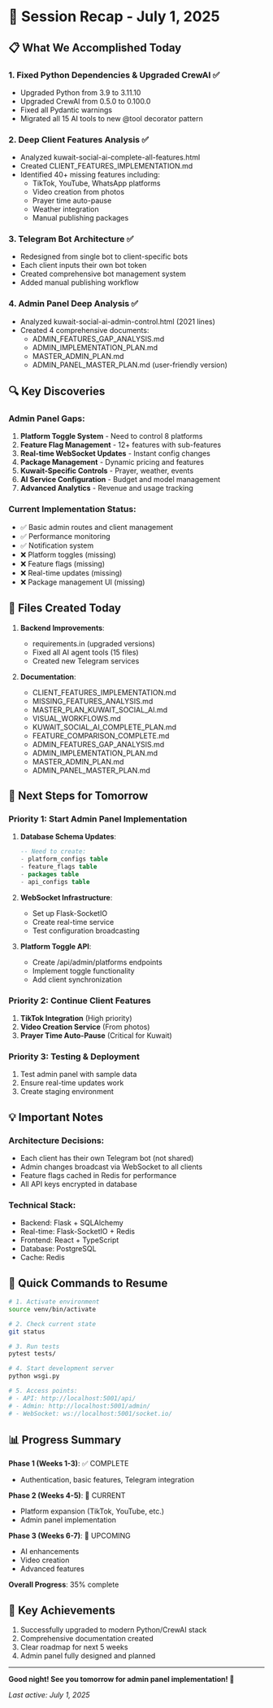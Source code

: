# 🌙 Session Recap - July 1, 2025

## 📋 What We Accomplished Today

### 1. **Fixed Python Dependencies & Upgraded CrewAI** ✅
- Upgraded Python from 3.9 to 3.11.10 
- Upgraded CrewAI from 0.5.0 to 0.100.0
- Fixed all Pydantic warnings
- Migrated all 15 AI tools to new @tool decorator pattern

### 2. **Deep Client Features Analysis** ✅
- Analyzed kuwait-social-ai-complete-all-features.html
- Created CLIENT_FEATURES_IMPLEMENTATION.md
- Identified 40+ missing features including:
  - TikTok, YouTube, WhatsApp platforms
  - Video creation from photos
  - Prayer time auto-pause
  - Weather integration
  - Manual publishing packages

### 3. **Telegram Bot Architecture** ✅
- Redesigned from single bot to client-specific bots
- Each client inputs their own bot token
- Created comprehensive bot management system
- Added manual publishing workflow

### 4. **Admin Panel Deep Analysis** ✅
- Analyzed kuwait-social-ai-admin-control.html (2021 lines)
- Created 4 comprehensive documents:
  - ADMIN_FEATURES_GAP_ANALYSIS.md
  - ADMIN_IMPLEMENTATION_PLAN.md
  - MASTER_ADMIN_PLAN.md
  - ADMIN_PANEL_MASTER_PLAN.md (user-friendly version)

## 🔍 Key Discoveries

### Admin Panel Gaps:
1. **Platform Toggle System** - Need to control 8 platforms
2. **Feature Flag Management** - 12+ features with sub-features
3. **Real-time WebSocket Updates** - Instant config changes
4. **Package Management** - Dynamic pricing and features
5. **Kuwait-Specific Controls** - Prayer, weather, events
6. **AI Service Configuration** - Budget and model management
7. **Advanced Analytics** - Revenue and usage tracking

### Current Implementation Status:
- ✅ Basic admin routes and client management
- ✅ Performance monitoring
- ✅ Notification system
- ❌ Platform toggles (missing)
- ❌ Feature flags (missing)
- ❌ Real-time updates (missing)
- ❌ Package management UI (missing)

## 📁 Files Created Today

1. **Backend Improvements**:
   - requirements.in (upgraded versions)
   - Fixed all AI agent tools (15 files)
   - Created new Telegram services

2. **Documentation**:
   - CLIENT_FEATURES_IMPLEMENTATION.md
   - MISSING_FEATURES_ANALYSIS.md
   - MASTER_PLAN_KUWAIT_SOCIAL_AI.md
   - VISUAL_WORKFLOWS.md
   - KUWAIT_SOCIAL_AI_COMPLETE_PLAN.md
   - FEATURE_COMPARISON_COMPLETE.md
   - ADMIN_FEATURES_GAP_ANALYSIS.md
   - ADMIN_IMPLEMENTATION_PLAN.md
   - MASTER_ADMIN_PLAN.md
   - ADMIN_PANEL_MASTER_PLAN.md

## 🎯 Next Steps for Tomorrow

### Priority 1: Start Admin Panel Implementation
1. **Database Schema Updates**:
   ```sql
   -- Need to create:
   - platform_configs table
   - feature_flags table
   - packages table
   - api_configs table
   ```

2. **WebSocket Infrastructure**:
   - Set up Flask-SocketIO
   - Create real-time service
   - Test configuration broadcasting

3. **Platform Toggle API**:
   - Create /api/admin/platforms endpoints
   - Implement toggle functionality
   - Add client synchronization

### Priority 2: Continue Client Features
1. **TikTok Integration** (High priority)
2. **Video Creation Service** (From photos)
3. **Prayer Time Auto-Pause** (Critical for Kuwait)

### Priority 3: Testing & Deployment
1. Test admin panel with sample data
2. Ensure real-time updates work
3. Create staging environment

## 💡 Important Notes

### Architecture Decisions:
- Each client has their own Telegram bot (not shared)
- Admin changes broadcast via WebSocket to all clients
- Feature flags cached in Redis for performance
- All API keys encrypted in database

### Technical Stack:
- Backend: Flask + SQLAlchemy
- Real-time: Flask-SocketIO + Redis
- Frontend: React + TypeScript
- Database: PostgreSQL
- Cache: Redis

## 🚀 Quick Commands to Resume

```bash
# 1. Activate environment
source venv/bin/activate

# 2. Check current state
git status

# 3. Run tests
pytest tests/

# 4. Start development server
python wsgi.py

# 5. Access points:
# - API: http://localhost:5001/api/
# - Admin: http://localhost:5001/admin/
# - WebSocket: ws://localhost:5001/socket.io/
```

## 📊 Progress Summary

**Phase 1 (Weeks 1-3)**: ✅ COMPLETE
- Authentication, basic features, Telegram integration

**Phase 2 (Weeks 4-5)**: 🎯 CURRENT
- Platform expansion (TikTok, YouTube, etc.)
- Admin panel implementation

**Phase 3 (Weeks 6-7)**: 📅 UPCOMING
- AI enhancements
- Video creation
- Advanced features

**Overall Progress**: 35% complete

## 🌟 Key Achievements
1. Successfully upgraded to modern Python/CrewAI stack
2. Comprehensive documentation created
3. Clear roadmap for next 5 weeks
4. Admin panel fully designed and planned

---

**Good night! See you tomorrow for admin panel implementation! 🌙**

*Last active: July 1, 2025*